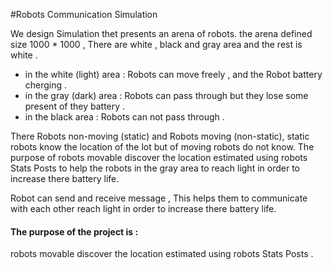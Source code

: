 
#Robots Communication Simulation

We design Simulation thet presents an arena of robots.
the arena defined size 1000 * 1000 , There are white , black and gray area and the rest is white .

  * in the white (light) area : Robots can move freely , and the Robot battery cherging . 
  * in the gray (dark) area   : Robots can pass through but they lose some present of they battery .
  * in the black area         : Robots can not pass through .

There Robots non-moving (static) and Robots moving (non-static), static robots know the location of the lot but of moving robots do not know. The purpose of robots movable discover the location estimated using robots Stats Posts
to help the robots in the gray area to reach light in order to increase there battery life. 

Robot can send and receive message , This helps them to communicate with each other 
reach light in order to increase there battery life. 


#### The purpose of the project is : 
robots movable discover the location estimated using robots Stats Posts . 

